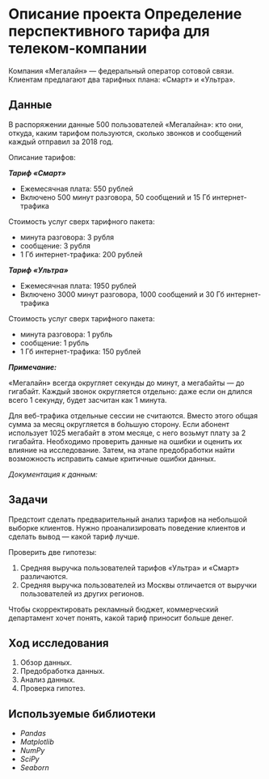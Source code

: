# Описание проекта Определение перспективного тарифа для телеком-компании
Компания «Мегалайн» — федеральный оператор сотовой связи. Клиентам предлагают два тарифных плана: «Смарт» и «Ультра».

## Данные

В распоряжении данные 500 пользователей «Мегалайна»: кто они, откуда, каким тарифом пользуются, сколько звонков и сообщений каждый отправил за 2018 год.

Описание тарифов:

***Тариф «Смарт»***
* Ежемесячная плата: 550 рублей
* Включено 500 минут разговора, 50 сообщений и 15 Гб интернет-трафика

Стоимость услуг сверх тарифного пакета:
* минута разговора: 3 рубля
* сообщение: 3 рубля
* 1 Гб интернет-трафика: 200 рублей

***Тариф «Ультра»***
* Ежемесячная плата: 1950 рублей
* Включено 3000 минут разговора, 1000 сообщений и 30 Гб интернет-трафика

Стоимость услуг сверх тарифного пакета:
* минута разговора: 1 рубль
* сообщение: 1 рубль
* 1 Гб интернет-трафика: 150 рублей

***Примечание:***

«Мегалайн» всегда округляет секунды до минут, а мегабайты — до гигабайт. Каждый звонок округляется отдельно: даже если он длился всего 1 секунду, будет засчитан как 1 минута.

Для веб-трафика отдельные сессии не считаются. Вместо этого общая сумма за месяц округляется в бо́льшую сторону. Если абонент использует 1025 мегабайт в этом месяце, с него возьмут плату за 2 гигабайта.
Необходимо проверить данные на ошибки и оценить их влияние на исследование. Затем, на этапе предобработки найти возможность исправить самые критичные ошибки данных.

*Документация к данным:*

## Задачи

Предстоит сделать предварительный анализ тарифов на небольшой выборке клиентов. Нужно проанализировать поведение клиентов и сделать вывод — какой тариф лучше.

Проверить две гипотезы:
1. Средняя выручка пользователей тарифов «Ультра» и «Смарт» различаются.
2. Средняя выручка пользователей из Москвы отличается от выручки пользователей из других регионов.

Чтобы скорректировать рекламный бюджет, коммерческий департамент хочет понять, какой тариф приносит больше денег.

## Ход исследования

 1. Обзор данных.
 2. Предобработка данных.
 3. Анализ данных.
 4. Проверка гипотез.

## Используемые библиотеки
- *Pandas*
- *Matplotlib*
- *NumPy*
- *SciPy*
- *Seaborn*
